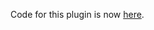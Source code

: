Code for this plugin is now [here](https://github.com/babel/babel/tree/development/packages/babel-plugin-transform-object-assign).
